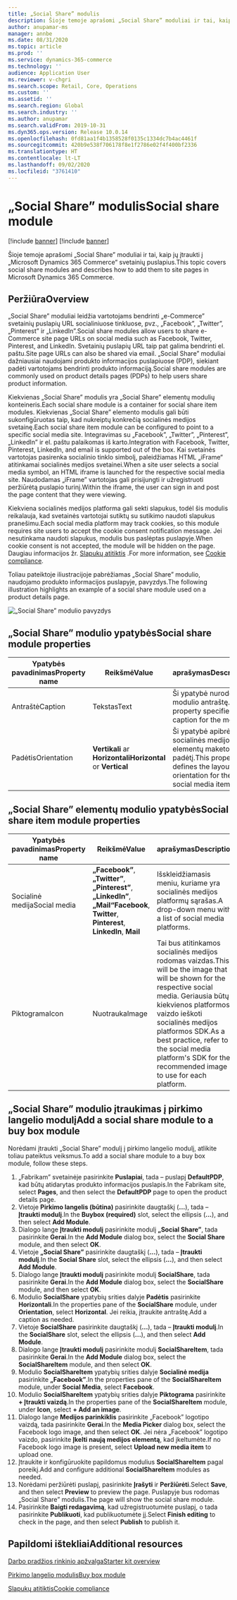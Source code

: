 ```yaml
---
title: „Social Share” modulis
description: Šioje temoje aprašomi „Social Share” moduliai ir tai, kaip jų įtraukti į „Microsoft Dynamics 365 Commerce“ svetainių puslapius.
author: anupamar-ms
manager: annbe
ms.date: 08/31/2020
ms.topic: article
ms.prod: ''
ms.service: dynamics-365-commerce
ms.technology: ''
audience: Application User
ms.reviewer: v-chgri
ms.search.scope: Retail, Core, Operations
ms.custom: ''
ms.assetid: ''
ms.search.region: Global
ms.search.industry: ''
ms.author: anupamar
ms.search.validFrom: 2019-10-31
ms.dyn365.ops.version: Release 10.0.14
ms.openlocfilehash: 0fd81aa1f4b1358528f0135c1334dc7b4ac4461f
ms.sourcegitcommit: 420b9e538f706178f8e1f2786e02f4f400bf2336
ms.translationtype: HT
ms.contentlocale: lt-LT
ms.lasthandoff: 09/02/2020
ms.locfileid: "3761410"
---
```

# <a name="social-share-module"></a><span data-ttu-id="44623-103">„Social Share” modulis</span><span class="sxs-lookup"><span data-stu-id="44623-103">Social share module</span></span>

[!include [banner](includes/banner.md)]
[!include [banner](includes/preview-banner.md)]

<span data-ttu-id="44623-104">Šioje temoje aprašomi „Social Share” moduliai ir tai, kaip jų įtraukti į „Microsoft Dynamics 365 Commerce“ svetainių puslapius.</span><span class="sxs-lookup"><span data-stu-id="44623-104">This topic covers social share modules and describes how to add them to site pages in Microsoft Dynamics 365 Commerce.</span></span>

## <a name="overview"></a><span data-ttu-id="44623-105">Peržiūra</span><span class="sxs-lookup"><span data-stu-id="44623-105">Overview</span></span>

<span data-ttu-id="44623-106">„Social Share” moduliai leidžia vartotojams bendrinti „e-Commerce” svetainių puslapių URL socialiniuose tinkluose, pvz., „Facebook”, „Twitter”, „Pinterest” ir „LinkedIn”.</span><span class="sxs-lookup"><span data-stu-id="44623-106">Social share modules allow users to share e-Commerce site page URLs on social media such as Facebook, Twitter, Pinterest, and LinkedIn.</span></span> <span data-ttu-id="44623-107">Svetainių puslapių URL taip pat galima bendrinti el. paštu.</span><span class="sxs-lookup"><span data-stu-id="44623-107">Site page URLs can also be shared via email.</span></span> <span data-ttu-id="44623-108">„Social Share” moduliai dažniausiai naudojami produkto informacijos puslapiuose (PDP), siekiant padėti vartotojams bendrinti produkto informaciją.</span><span class="sxs-lookup"><span data-stu-id="44623-108">Social share modules are commonly used on product details pages (PDPs) to help users share product information.</span></span>

<span data-ttu-id="44623-109">Kiekvienas „Social Share” modulis yra „Social Share” elementų modulių konteineris.</span><span class="sxs-lookup"><span data-stu-id="44623-109">Each social share module is a container for social share item modules.</span></span> <span data-ttu-id="44623-110">Kiekvienas „Social Share” elemento modulis gali būti sukonfigūruotas taip, kad nukreiptų konkrečią socialinės medijos svetainę.</span><span class="sxs-lookup"><span data-stu-id="44623-110">Each social share item module can be configured to point to a specific social media site.</span></span> <span data-ttu-id="44623-111">Integravimas su „Facebook”, „Twitter”, „Pinterest”, „LinkedIn” ir el. paštu palaikomas iš karto.</span><span class="sxs-lookup"><span data-stu-id="44623-111">Integration with Facebook, Twitter, Pinterest, LinkedIn, and email is supported out of the box.</span></span> <span data-ttu-id="44623-112">Kai svetainės vartotojas pasirenka socialinio tinklo simbolį, paleidžiamas HTML „iFrame“ atitinkamai socialinės medijos svetainei.</span><span class="sxs-lookup"><span data-stu-id="44623-112">When a site user selects a social media symbol, an HTML iframe is launched for the respective social media site.</span></span> <span data-ttu-id="44623-113">Naudodamas „iFrame” vartotojas gali prisijungti ir užregistruoti peržiūrėtą puslapio turinį.</span><span class="sxs-lookup"><span data-stu-id="44623-113">Within the iframe, the user can sign in and post the page content that they were viewing.</span></span>

<span data-ttu-id="44623-114">Kiekviena socialinės medijos platforma gali sekti slapukus, todėl šis modulis reikalauja, kad svetainės vartotojai sutiktų su sutikimo naudoti slapukus pranešimu.</span><span class="sxs-lookup"><span data-stu-id="44623-114">Each social media platform may track cookies, so this module requires site users to accept the cookie consent notification message.</span></span> <span data-ttu-id="44623-115">Jei nesutinkama naudoti slapukus, modulis bus paslėptas puslapyje.</span><span class="sxs-lookup"><span data-stu-id="44623-115">When cookie consent is not accepted, the module will be hidden on the page.</span></span> <span data-ttu-id="44623-116">Daugiau informacijos žr. [Slapukų atitiktis](cookie-compliance.md) .</span><span class="sxs-lookup"><span data-stu-id="44623-116">For more information, see [Cookie compliance](cookie-compliance.md).</span></span>

<span data-ttu-id="44623-117">Toliau pateiktoje iliustracijoje pabrėžiamas „Social Share” modulio, naudojamo produkto informacijos puslapyje, pavyzdys.</span><span class="sxs-lookup"><span data-stu-id="44623-117">The following illustration highlights an example of a social share module used on a product details page.</span></span>

![„Social Share” modulio pavyzdys](./media/ecommerce-socialshare.png)

## <a name="social-share-module-properties"></a><span data-ttu-id="44623-119">„Social Share” modulio ypatybės</span><span class="sxs-lookup"><span data-stu-id="44623-119">Social share module properties</span></span>

| <span data-ttu-id="44623-120">Ypatybės pavadinimas</span><span class="sxs-lookup"><span data-stu-id="44623-120">Property name</span></span>             | <span data-ttu-id="44623-121">Reikšmė</span><span class="sxs-lookup"><span data-stu-id="44623-121">Value</span></span>                 | <span data-ttu-id="44623-122">aprašymas</span><span class="sxs-lookup"><span data-stu-id="44623-122">Description</span></span> |
|---------------------------|-----------------------|-------------|
| <span data-ttu-id="44623-123">Antraštė</span><span class="sxs-lookup"><span data-stu-id="44623-123">Caption</span></span>                  | <span data-ttu-id="44623-124">Tekstas</span><span class="sxs-lookup"><span data-stu-id="44623-124">Text</span></span> | <span data-ttu-id="44623-125">Ši ypatybė nurodo modulio antraštę.</span><span class="sxs-lookup"><span data-stu-id="44623-125">This property specifies a caption for the module.</span></span> |
| <span data-ttu-id="44623-126">Padėtis</span><span class="sxs-lookup"><span data-stu-id="44623-126">Orientation</span></span> | <span data-ttu-id="44623-127">**Vertikali** ar **Horizontali**</span><span class="sxs-lookup"><span data-stu-id="44623-127">**Horizontal** or **Vertical**</span></span>  | <span data-ttu-id="44623-128">Ši ypatybė apibrėžia socialinės medijos elementų maketo padėtį.</span><span class="sxs-lookup"><span data-stu-id="44623-128">This property defines the layout orientation for the social media items.</span></span> |

## <a name="social-share-item-module-properties"></a><span data-ttu-id="44623-129">„Social Share” elementų modulio ypatybės</span><span class="sxs-lookup"><span data-stu-id="44623-129">Social share item module properties</span></span>
| <span data-ttu-id="44623-130">Ypatybės pavadinimas</span><span class="sxs-lookup"><span data-stu-id="44623-130">Property name</span></span>             | <span data-ttu-id="44623-131">Reikšmė</span><span class="sxs-lookup"><span data-stu-id="44623-131">Value</span></span>                 | <span data-ttu-id="44623-132">aprašymas</span><span class="sxs-lookup"><span data-stu-id="44623-132">Description</span></span> |
|---------------------------|-----------------------|-------------|
| <span data-ttu-id="44623-133">Socialinė medija</span><span class="sxs-lookup"><span data-stu-id="44623-133">Social media</span></span>              | <span data-ttu-id="44623-134">**„Facebook”**, **„Twitter”**, **„Pinterest”**, **„LinkedIn”**, **„Mail“**</span><span class="sxs-lookup"><span data-stu-id="44623-134">**Facebook**, **Twitter**, **Pinterest**, **LinkedIn**, **Mail**</span></span> | <span data-ttu-id="44623-135">Išskleidžiamasis meniu, kuriame yra socialinės medijos platformų sąrašas.</span><span class="sxs-lookup"><span data-stu-id="44623-135">A drop-down menu with a list of social media platforms.</span></span> |
| <span data-ttu-id="44623-136">Piktograma</span><span class="sxs-lookup"><span data-stu-id="44623-136">Icon</span></span> |<span data-ttu-id="44623-137">Nuotrauka</span><span class="sxs-lookup"><span data-stu-id="44623-137">Image</span></span>    | <span data-ttu-id="44623-138">Tai bus atitinkamos socialinės medijos rodomas vaizdas.</span><span class="sxs-lookup"><span data-stu-id="44623-138">This will be the image that will be shown for the respective social media.</span></span> <span data-ttu-id="44623-139">Geriausia būtų kiekvienos platformos vaizdo ieškoti socialinės medijos platformos SDK.</span><span class="sxs-lookup"><span data-stu-id="44623-139">As a best practice, refer to the social media platform's SDK for the recommended image to use for each platform.</span></span> |

## <a name="add-a-social-share-module-to-a-buy-box-module"></a><span data-ttu-id="44623-140">„Social Share” modulio įtraukimas į pirkimo langelio modulį</span><span class="sxs-lookup"><span data-stu-id="44623-140">Add a social share module to a buy box module</span></span>

<span data-ttu-id="44623-141">Norėdami įtraukti „Social Share” modulį į pirkimo langelio modulį, atlikite toliau pateiktus veiksmus.</span><span class="sxs-lookup"><span data-stu-id="44623-141">To add a social share module to a buy box module, follow these steps.</span></span>

1. <span data-ttu-id="44623-142">„Fabrikam” svetainėje pasirinkite **Puslapiai**, tada – puslapį **DefaultPDP**, kad būtų atidarytas produkto informacijos puslapis.</span><span class="sxs-lookup"><span data-stu-id="44623-142">In the Fabrikam site, select **Pages**, and then select the **DefaultPDP** page to open the product details page.</span></span> 
1. <span data-ttu-id="44623-143">Vietoje **Pirkimo langelis (būtina)** pasirinkite daugtaškį (**...**), tada – **Įtraukti modulį**.</span><span class="sxs-lookup"><span data-stu-id="44623-143">In the **Buybox (required)** slot, select the ellipsis (**...**), and then select **Add Module**.</span></span>
1. <span data-ttu-id="44623-144">Dialogo lange **Įtraukti modulį** pasirinkite modulį **„Social Share”**, tada pasirinkite **Gerai**.</span><span class="sxs-lookup"><span data-stu-id="44623-144">In the **Add Module** dialog box, select the **Social Share** module, and then select **OK**.</span></span>
1. <span data-ttu-id="44623-145">Vietoje **„Social Share”** pasirinkite daugtaškį (**...**), tada – **Įtraukti modulį**.</span><span class="sxs-lookup"><span data-stu-id="44623-145">In the **Social Share** slot, select the ellipsis (**...**), and then select **Add Module**.</span></span>
1. <span data-ttu-id="44623-146">Dialogo lange **Įtraukti modulį** pasirinkite modulį **SocialShare**, tada pasirinkite **Gerai**.</span><span class="sxs-lookup"><span data-stu-id="44623-146">In the **Add Module** dialog box, select the **SocialShare** module, and then select **OK**.</span></span>
1. <span data-ttu-id="44623-147">Modulio **SocialShare** ypatybių srities dalyje **Padėtis** pasirinkite **Horizontali**.</span><span class="sxs-lookup"><span data-stu-id="44623-147">In the properties pane of the **SocialShare** module, under **Orientation**, select **Horizontal**.</span></span> <span data-ttu-id="44623-148">Jei reikia, įtraukite antraštę.</span><span class="sxs-lookup"><span data-stu-id="44623-148">Add a caption as needed.</span></span>
1. <span data-ttu-id="44623-149">Vietoje **SocialShare** pasirinkite daugtaškį (**...**), tada – **Įtraukti modulį**.</span><span class="sxs-lookup"><span data-stu-id="44623-149">In the **SocialShare** slot, select the ellipsis (**...**), and then select **Add Module**.</span></span>
1. <span data-ttu-id="44623-150">Dialogo lange **Įtraukti modulį** pasirinkite modulį **SocialShareItem**, tada pasirinkite **Gerai**.</span><span class="sxs-lookup"><span data-stu-id="44623-150">In the **Add Module** dialog box, select the **SocialShareItem** module, and then select **OK**.</span></span>
1. <span data-ttu-id="44623-151">Modulio **SocialShareItem** ypatybių srities dalyje **Socialinė medija** pasirinkite **„Facebook”**.</span><span class="sxs-lookup"><span data-stu-id="44623-151">In the properties pane of the **SocialShareItem** module, under **Social Media**, select **Facebook**.</span></span>
1. <span data-ttu-id="44623-152">Modulio **SocialShareItem** ypatybių srities dalyje **Piktograma** pasirinkite **+ Įtraukti vaizdą**.</span><span class="sxs-lookup"><span data-stu-id="44623-152">In the properties pane of the **SocialShareItem** module, under **Icon**, select **+ Add an image**.</span></span>
1. <span data-ttu-id="44623-153">Dialogo lange **Medijos parinkiklis** pasirinkite „Facebook” logotipo vaizdą, tada pasirinkite **Gerai**.</span><span class="sxs-lookup"><span data-stu-id="44623-153">In the **Media Picker** dialog box, select the Facebook logo image, and then select **OK**.</span></span> <span data-ttu-id="44623-154">Jei nėra „Facebook” logotipo vaizdo, pasirinkite **Įkelti naują medijos elementą**, kad įkeltumėte.</span><span class="sxs-lookup"><span data-stu-id="44623-154">If no Facebook logo image is present, select **Upload new media item** to upload one.</span></span>
1. <span data-ttu-id="44623-155">Įtraukite ir konfigūruokite papildomus modulius **SocialShareItem** pagal poreikį.</span><span class="sxs-lookup"><span data-stu-id="44623-155">Add and configure additional **SocialShareItem** modules as needed.</span></span>
1. <span data-ttu-id="44623-156">Norėdami peržiūrėti puslapį, pasirinkite **Įrašyti** ir **Peržiūrėti**.</span><span class="sxs-lookup"><span data-stu-id="44623-156">Select **Save**, and then select **Preview** to preview the page.</span></span> <span data-ttu-id="44623-157">Puslapyje bus rodomas „Social Share” modulis.</span><span class="sxs-lookup"><span data-stu-id="44623-157">The page will show the social share module.</span></span>
1. <span data-ttu-id="44623-158">Pasirinkite **Baigti redagavimą**, kad užregistruotumėte puslapį, o tada pasirinkite **Publikuoti**, kad publikuotumėte jį.</span><span class="sxs-lookup"><span data-stu-id="44623-158">Select **Finish editing** to check in the page, and then select **Publish** to publish it.</span></span>

## <a name="additional-resources"></a><span data-ttu-id="44623-159">Papildomi ištekliai</span><span class="sxs-lookup"><span data-stu-id="44623-159">Additional resources</span></span>

[<span data-ttu-id="44623-160">Darbo pradžios rinkinio apžvalga</span><span class="sxs-lookup"><span data-stu-id="44623-160">Starter kit overview</span></span>](starter-kit-overview.md)

[<span data-ttu-id="44623-161">Pirkimo langelio modulis</span><span class="sxs-lookup"><span data-stu-id="44623-161">Buy box module</span></span>](add-buy-box.md)

[<span data-ttu-id="44623-162">Slapukų atitiktis</span><span class="sxs-lookup"><span data-stu-id="44623-162">Cookie compliance</span></span>](cookie-compliance.md)

